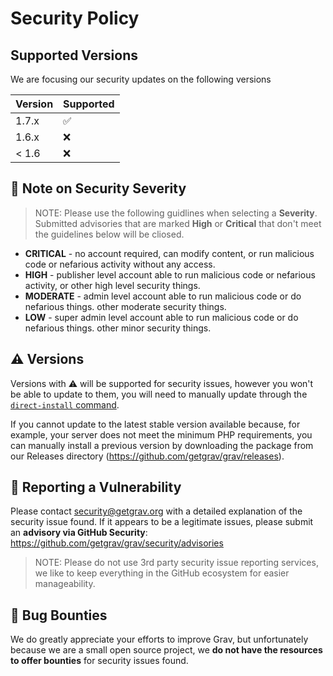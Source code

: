 # Security Policy

## Supported Versions

We are focusing our security updates on the following versions

| Version | Supported          |
| ------- | ------------------ |
| 1.7.x   | :white_check_mark: |
| 1.6.x   | :x:          |
| < 1.6   | :x:                |

## :pushpin: Note on Security Severity

> NOTE: Please use the following guidlines when selecting a **Severity**.  Submitted advisories that are marked **High** or **Critical** that don't meet the guidelines below will be cliosed.

* **CRITICAL** - no account required, can modify content, or run malicious code or nefarious activity without any access.
* **HIGH** - publisher level account able to run malicious code or nefarious activity, or other high level security things.
* **MODERATE** - admin level account able to run malicious code or do nefarious things. other moderate security things.
* **LOW** - super admin level account able to run malicious code or do nefarious things. other minor security things.

## :warning: Versions

Versions with :warning: will be supported for security issues, however you won't be able to update to them, you will need to manually update through the [`direct-install` command](https://learn.getgrav.org/17/admin-panel/tools).

If you cannot update to the latest stable version available because, for example, your server does not meet the minimum PHP requirements, you can manually install a previous version by downloading the package from our Releases directory (https://github.com/getgrav/grav/releases).

## :pencil: Reporting a Vulnerability

Please contact security@getgrav.org with a detailed explanation of the security issue found.  If it appears to be a legitimate issues, please submit an **advisory via GitHub Security**: https://github.com/getgrav/grav/security/advisories

> NOTE: Please do not use 3rd party security issue reporting services, we like to keep everything in the GitHub ecosystem for easier manageability.

## :bug: Bug Bounties

We do greatly appreciate your efforts to improve Grav, but unfortunately because we are a small open source project, we **do not have the resources to offer bounties** for security issues found.  



